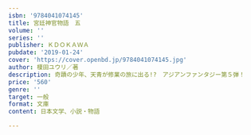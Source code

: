```yaml
---
isbn: '9784041074145'
title: 宮廷神官物語　五
volume: ''
series: ''
publisher: ＫＤＯＫＡＷＡ
pubdate: '2019-01-24'
cover: 'https://cover.openbd.jp/9784041074145.jpg'
author: 榎田ユウリ／著
description: 奇蹟の少年、天青が修業の旅に出る!?　アジアンファンタジー第５弾！
price: '560'
genre: ''
target: 一般
format: 文庫
content: 日本文学、小説・物語

---
```


